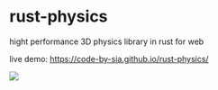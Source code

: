 # rust-physics
hight performance 3D physics library in rust for web

live demo: https://code-by-sia.github.io/rust-physics/

<img src="demo.gif" />
